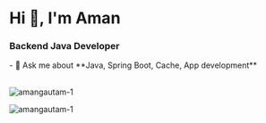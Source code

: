 

<h1 >Hi 👋, I'm Aman</h1>
<h3 >Backend Java Developer</h3>
- 💬 Ask me about **Java, Spring Boot, Cache, App development**
<br>
<br>

<p><img align="center" src="https://github-readme-stats.vercel.app/api/top-langs?username=amangautam-1&show_icons=true&locale=en&layout=compact" alt="amangautam-1" /></p>

<p><img align="center" src="https://github-readme-streak-stats.herokuapp.com/?user=amangautam-1&" alt="amangautam-1" /></p>
